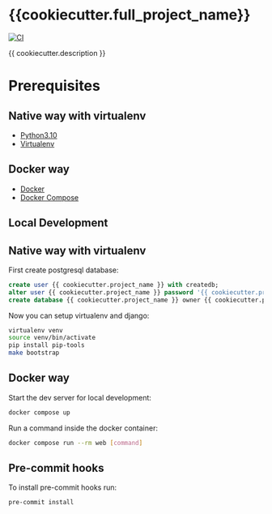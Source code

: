 # {{cookiecutter.full_project_name}}

[![CI](https://github.com/{{cookiecutter.github_username}}/{{cookiecutter.github_repository_name}}/actions/workflows/backend.yml/badge.svg)](https://github.com/{{cookiecutter.github_username}}/{{cookiecutter.github_repository_name}}/actions)

{{ cookiecutter.description }}

# Prerequisites

## Native way with virtualenv
- [Python3.10](https://www.python.org/downloads/)
- [Virtualenv](https://virtualenv.pypa.io/en/latest/)

## Docker way
- [Docker](https://docs.docker.com/engine/install/)  
- [Docker Compose](https://docs.docker.com/compose/install/)

## Local Development

## Native way with virtualenv

First create postgresql database:

```sql
create user {{ cookiecutter.project_name }} with createdb;
alter user {{ cookiecutter.project_name }} password '{{ cookiecutter.project_name }}';
create database {{ cookiecutter.project_name }} owner {{ cookiecutter.project_name }};
```
Now you can setup virtualenv and django:
```bash
virtualenv venv
source venv/bin/activate
pip install pip-tools
make bootstrap
```

## Docker way

Start the dev server for local development:
```bash
docker compose up
```

Run a command inside the docker container:

```bash
docker compose run --rm web [command]
```


## Pre-commit hooks

To install pre-commit hooks run:

```bash
pre-commit install
```
